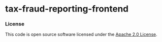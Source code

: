 # tax-fraud-reporting-frontend

### License

This code is open source software licensed under the [Apache 2.0 License]("http://www.apache.org/licenses/LICENSE-2.0.html").